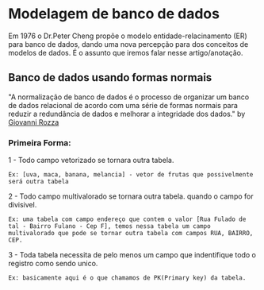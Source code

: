 # Modelagem de banco de dados
Em 1976 o Dr.Peter Cheng propõe o modelo entidade-relacinamento (ER) para banco de dados, dando uma nova percepção para dos conceitos de modelos de dados.
É o assunto que iremos falar nesse artigo/anotação.

## Banco de dados usando formas normais

"A normalização de banco de dados é o processo de organizar um banco de dados relacional de acordo com uma série de formas normais para reduzir a redundância de dados e melhorar a integridade dos dados."
by <a href="https://www.dio.me/articles/organizando-um-banco-de-dados-usando-as-formas-normais">Giovanni Rozza</a>

### Primeira Forma:
1 - Todo campo vetorizado se tornara outra tabela.

    Ex: [uva, maca, banana, melancia] - vetor de frutas que possivelmente será outra tabela
2 - Todo campo multivalorado se tornara outra tabela. quando o campo for divisivel. 

    Ex: uma tabela com campo endereço que contem o valor [Rua Fulado de tal - Bairro Fulano - Cep F], temos nessa tabela um campo multivalorado que pode se tornar outra tabela com campos RUA, BAIRRO, CEP.

3 - Toda tabela necessita de pelo menos um campo que indentifique todo o registro como sendo unico.

    Ex: basicamente aqui é o que chamamos de PK(Primary key) da tabela. 

